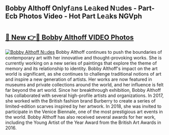 ## Bobby Althoff Onlyf𝚊ns Le𝚊ked N𝚞des - Part-Ecb Photos Video - Hot Part Le𝚊ks NGVph

# <h2><a href="http://ab20852.deff.icu/?id=Bobby+Althoff">🔗 New 👉🔴 Bobby Althoff VIDEO Photos</a></h2>

[![Bobby Althoff N𝚞des](https://i.imgur.com/rIISA9y.gif)](http://ab20852.deff.icu/?id=Bobby+Althoff)
Bobby Althoff continues to push the boundaries of contemporary art with her innovative and thought-provoking works. She is currently working on a new series of paintings that explore the theme of memory and its relationship to identity. Bobby Althoff's impact on the art world is significant, as she continues to challenge traditional notions of art and inspire a new generation of artists. Her works are now featured in museums and private collections around the world, and her influence is felt far beyond the art world. Since her breakthrough exhibition, Bobby Althoff has collaborated with several high-profile artists and organizations. In 2017, she worked with the British fashion brand Burberry to create a series of limited-edition scarves inspired by her artwork. In 2018, she was invited to participate in the Venice Biennale, one of the most prestigious art events in the world. Bobby Althoff has also received several awards for her work, including the Young Artist of the Year Award from the British Art Awards in 2016.
